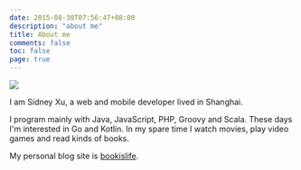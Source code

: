 ```yaml
---
date: 2015-08-30T07:56:47+08:00
description: "about me"
title: About me
comments: false
toc: false
page: true
---
```


<img src="https://avatars1.githubusercontent.com/u/6219353?v=3&s=460" class="third right"/>

I am Sidney Xu, a web and mobile developer lived in Shanghai.

I program mainly with Java, JavaScript, PHP, Groovy and Scala. These days I'm interested in Go and Kotlin. In my spare time I watch movies, play video games and read kinds of books.

My personal blog site is [bookislife](http://www.bookislife.com).